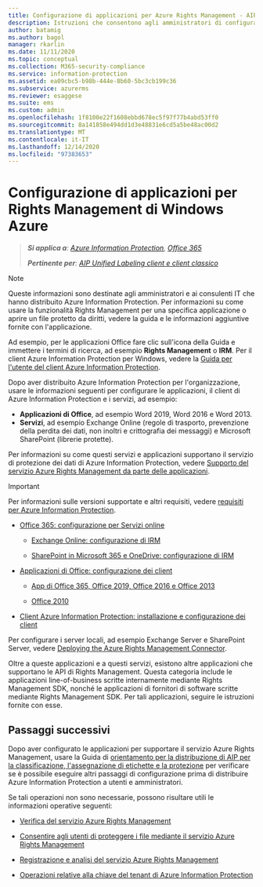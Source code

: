```yaml
---
title: Configurazione di applicazioni per Azure Rights Management - AIP
description: Istruzioni che consentono agli amministratori di configurare applicazioni e servizi per supportare il servizio di protezione Azure Rights Management per Azure Information Protection.
author: batamig
ms.author: bagol
manager: rkarlin
ms.date: 11/11/2020
ms.topic: conceptual
ms.collection: M365-security-compliance
ms.service: information-protection
ms.assetid: ea09cbc5-b98b-444e-8b60-5bc3cb199c36
ms.subservice: azurerms
ms.reviewer: esaggese
ms.suite: ems
ms.custom: admin
ms.openlocfilehash: 1f8100e22f1608ebbd678ec5f97f77b4abd53ff0
ms.sourcegitcommit: 8a141858e494dd1d3e48831e6cd5a5be48ac00d2
ms.translationtype: MT
ms.contentlocale: it-IT
ms.lasthandoff: 12/14/2020
ms.locfileid: "97383653"
---
```

# <a name="configuring-applications-for-azure-rights-management"></a>Configurazione di applicazioni per Rights Management di Windows Azure

>***Si applica a**: [Azure Information Protection](https://azure.microsoft.com/pricing/details/information-protection), [Office 365](https://download.microsoft.com/download/E/C/F/ECF42E71-4EC0-48FF-AA00-577AC14D5B5C/Azure_Information_Protection_licensing_datasheet_EN-US.pdf)*
>
>***Pertinente per**: [AIP Unified Labeling client e client classico](faqs.md#whats-the-difference-between-the-azure-information-protection-classic-and-unified-labeling-clients)*

> [!NOTE]
> Queste informazioni sono destinate agli amministratori e ai consulenti IT che hanno distribuito Azure Information Protection. Per informazioni su come usare la funzionalità Rights Management per una specifica applicazione o aprire un file protetto da diritti, vedere la guida e le informazioni aggiuntive fornite con l'applicazione.
>
> Ad esempio, per le applicazioni Office fare clic sull'icona della Guida e immettere i termini di ricerca, ad esempio **Rights Management** o **IRM**. Per il client Azure Information Protection per Windows, vedere la [Guida per l'utente del client Azure Information Protection](./rms-client/clientv2-user-guide.md).

Dopo aver distribuito Azure Information Protection per l'organizzazione, usare le informazioni seguenti per configurare le applicazioni, il client di Azure Information Protection e i servizi, ad esempio:

- **Applicazioni di Office**, ad esempio Word 2019, Word 2016 e Word 2013. 
- **Servizi**, ad esempio Exchange Online (regole di trasporto, prevenzione della perdita dei dati, non inoltri e crittografia dei messaggi) e Microsoft SharePoint (librerie protette). 

Per informazioni su come questi servizi e applicazioni supportano il servizio di protezione dei dati di Azure Information Protection, vedere [Supporto del servizio Azure Rights Management da parte delle applicazioni](applications-support.md).

> [!IMPORTANT]
> Per informazioni sulle versioni supportate e altri requisiti, vedere [requisiti per Azure Information Protection](requirements.md).

-   [Office 365: configurazione per Servizi online](configure-office365.md)

    -   [Exchange Online: configurazione di IRM](configure-office365.md#exchangeonline-irm-configuration)

    -   [SharePoint in Microsoft 365 e OneDrive: configurazione di IRM](configure-office365.md#sharepoint-in-microsoft-365-and-onedrive-irm-configuration)

- [Applicazioni di Office: configurazione dei client](configure-office-apps.md)

    -   [App di Office 365, Office 2019, Office 2016 e Office 2013](configure-office-apps.md#office365-apps-office-2019-office-2016-and-office-2013)

    -   [Office 2010](configure-office-apps.md#office2010)

-   [Client Azure Information Protection: installazione e configurazione dei client](configure-client.md)

Per configurare i server locali, ad esempio Exchange Server e SharePoint Server, vedere [Deploying the Azure Rights Management Connector](deploy-rms-connector.md).

Oltre a queste applicazioni e a questi servizi, esistono altre applicazioni che supportano le API di Rights Management. Questa categoria include le applicazioni line-of-business scritte internamente mediante Rights Management SDK, nonché le applicazioni di fornitori di software scritte mediante Rights Management SDK. Per tali applicazioni, seguire le istruzioni fornite con esse.

## <a name="next-steps"></a>Passaggi successivi

Dopo aver configurato le applicazioni per supportare il servizio Azure Rights Management, usare la Guida di [orientamento per la distribuzione di AIP per la classificazione, l'assegnazione di etichette e la protezione](deployment-roadmap-classify-label-protect.md) per verificare se è possibile eseguire altri passaggi di configurazione prima di distribuire Azure Information Protection a utenti e amministratori. 

Se tali operazioni non sono necessarie, possono risultare utili le informazioni operative seguenti:

- [Verifica del servizio Azure Rights Management](verify.md)

- [Consentire agli utenti di proteggere i file mediante il servizio Azure Rights Management](help-users.md)

- [Registrazione e analisi del servizio Azure Rights Management](log-analyze-usage.md)

- [Operazioni relative alla chiave del tenant di Azure Information Protection](operations-tenant-key.md)


